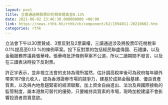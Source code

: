 ```yaml
---
layout: post
title: 立會通過將股票印花稅率提高至0.13%
date: 2021-06-02 23:46:30.000000000 +08:00
link: https://news.rthk.hk/rthk/ch/component/k2/1594011-20210602.htm
categories: rthk
---
```


立法會下午以30票贊成、3票反對及2票棄權，三讀通過涉及將股票印花稅稅率0.1%提高至0.13 %的條例草案。投下反對票的包括經民聯盧偉國、石禮謙，以及金融服務界議員張華峰。張華峰批評條例草案不公道，所以二讀期間不發言，以及在三讀表決時投下反對票。

許正宇表示，並非視立法會的支持為理所當然，估計調高稅率後可為政府每年額外帶來187億元收入，認為香港證劵市場的競爭力，建基於成熟金融基建、優良資產質素，以及與內地愈趨緊密的經濟聯繫，加上資金自由進出、法治及與國際接軌的監管制度，屬本港無可替代的優勢，只要維持具質素的市場，現時加稅建議不會影響投資者買賣意欲。
